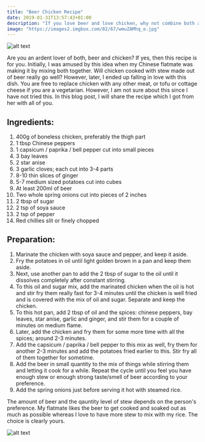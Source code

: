 ```yaml
---
title: "Beer Chicken Recipe"
date: 2019-01-31T13:57:43+01:00
description: "If you love beer and love chicken, why not combine both and try this delicious beer chicken recipe from China. "
image: "https://images2.imgbox.com/82/67/wmuZAMhq_o.jpg"
---
```


![alt text](https://images2.imgbox.com/82/67/wmuZAMhq_o.jpg "Beer Chicken")

Are you an ardent lover of both, beer and chicken? If yes, then this recipe is for you. Initially, I was amused by this idea when my Chinese flatmate was making it by mixing both together. Will chicken cooked with stew made out of beer really go well? However, later, I ended up falling in love with this dish. You are free to replace chicken with any other meat, or tofu or cottage cheese if you are a vegetarian. However, I am not sure about this since I have not tried this. In this blog post, I will share the recipe which I got from her with all of you.

## Ingredients:

1. 400g of boneless chicken, preferably the thigh part
2. 1 tbsp Chinese peppers
3. 1 capsicum / paprika / bell pepper cut into small pieces
4. 3 bay leaves
5. 2 star anise
6. 3 garlic cloves; each cut into 3-4 parts
7. 8-10 thin slices of ginger
8. 5-7 medium sized potatoes cut into cubes
9. At least 200ml of beer
10. Two whole spring onions cut into pieces of 2 inches
11. 2 tbsp of sugar
12. 2 tsp of soya sauce
13. 2 tsp of pepper
14. Red chillies slit or finely chopped

## Preparation:

1. Marinate the chicken with soya sauce and pepper, and keep it aside.
2. Fry the potatoes in oil until light golden brown in a pan and keep them aside.
3. Next, use another pan to add the 2 tbsp of sugar to the oil until it dissolves completely after constant stirring.
4. To this oil and sugar mix, add the marinated chicken when the oil is hot and stir fry them really fast for 3-4 minutes until the chicken is well fried and is covered with the mix of oil and sugar. Separate and keep the chicken.
5. To this hot pan, add 2 tbsp of oil and the spices: chinese peppers, bay leaves, star anise, garlic and ginger, and stir them for a couple of minutes on medium flame.
6. Later, add the chicken and fry them for some more time with all the spices; around 2-3 minutes.
7. Add the capsicum / paprika / bell pepper to this mix as well, fry them for another 2-3 minutes and add the potatoes fried earlier to this. Stir fry all of them together for sometime.
8. Add the beer in small quantity to the mix of things while stirring them and letting it cook for a while. Repeat the cycle until you feel you have enough stew or enough strong taste/smell of beer according to your preference.
9. Add the spring onions just before serving it hot with steamed rice.

The amount of beer and the qauntity level of stew depends on the person's preference. My flatmate likes the beer to get cooked and soaked out as much as possible whereas I love to have more stew to mix with my rice. The choice is clearly yours.

![alt text](https://images2.imgbox.com/f4/cd/e33JhE4B_o.jpg "Beer Chicken with Steamed Rice")